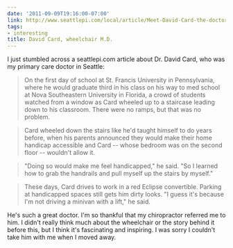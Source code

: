 ```yaml
---
date: '2011-09-09T19:16:00-07:00'
link: http://www.seattlepi.com/local/article/Meet-David-Card-the-doctor-in-a-wheelchair-892535.php
tags:
- interesting
title: David Card, wheelchair M.D.
---
```


I just stumbled across a seattlepi.com article about Dr. David Card, who was my primary care doctor in Seattle:

>On the first day of school at St. Francis University in Pennsylvania, where he would graduate third in his class on his way to med school at Nova Southeastern University in Florida, a crowd of students watched from a window as Card wheeled up to a staircase leading down to his classroom. There were no ramps, but that was no problem.

>Card wheeled down the stairs like he'd taught himself to do years before, when his parents announced they would make their home handicap accessible and Card -- whose bedroom was on the second floor -- wouldn't allow it.

>"Doing so would make me feel handicapped," he said. "So I learned how to grab the handrails and pull myself up the stairs by myself."

>These days, Card drives to work in a red Eclipse convertible. Parking at handicapped spaces still gets him dirty looks. "I guess it's because I'm not driving a minivan with a lift," he said.

He's such a great doctor. I'm so thankful that my chiropractor referred me to him. I didn't really think much about the wheelchair or the story behind it before this, but I think it's fascinating and inspiring. I was sorry I couldn't take him with me when I moved away.
